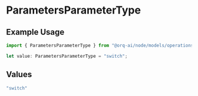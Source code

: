 # ParametersParameterType

## Example Usage

```typescript
import { ParametersParameterType } from "@orq-ai/node/models/operations";

let value: ParametersParameterType = "switch";
```

## Values

```typescript
"switch"
```